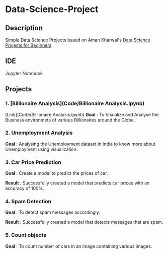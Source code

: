 # Data-Science-Project
## Description
Simple Data Science Projects based on Aman Kharwal's [Data Science Projects for Beginners](https://amankharwal.medium.com/130-machine-learning-projects-solved-and-explained-605d188fb392).

## IDE
Jupyter Notebook
## Projects

### 1. [Billionaire Analysis](Code/Billionaire Analysis.ipynb)
[Link](Code/Billionaire Analysis.ipynb)
**Goal** : To Visualize and Analyse the Business environmets of various Billionaires around the Globe.

### 2. Unemployment Analysis
**Goal** : Analysing the Unemployment dataset in India to know more about Unemployment using visualization.

### 3. Car Price Prediction 
**Goal** : Create a model to predict the prices of car.

**Result** : Successfully created a model that predicts car prices with an accuracy of 100%. 
### 4. Spam Detection
**Goal** : To detect spam messages accordingly.

**Result** : Successfully created a model that detects messages that are spam.
### 5. Count objects
**Goal** : To count number of cars in an image containing various images.

